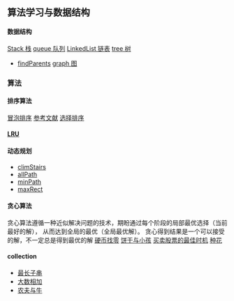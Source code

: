 ## 算法学习与数据结构

#### 数据结构
[Stack 栈](./structer/stack.md)
[queue 队列](./structer/queue.md)
[LinkedList 链表](./structer/LinkedList.md)
[tree 树](./structer/tree.md)
  - [findParents](./yiti/findParents.js)
[graph 图](./structer/graph.md)
### 算法
#### 排序算法
[冒泡排序](./sort/bubble-sort.js)
  [参考文献](https://www.jianshu.com/p/eb191e4b2bc1)
[选择排序](./sort/selection-sort.js)

#### [LRU](./LRU.js)

#### 动态规划
- [climStairs](./dynamic/climStairs.js)
- [allPath](./dynamic/allPath.js)
- [minPath](./dynamic/minPath.js)
- [maxRect](./yiti/maxRect.js)

#### 贪心算法
贪心算法遵循一种近似解决问题的技术，期盼通过每个阶段的局部最优选择（当前最好的解），
从而达到全局的最优（全局最优解）。
贪心得到结果是一个可以接受的解，不一定总是得到最优的解
[硬币找零](./greedy/coin.js)
[饼干与小孩](./greedy/cookie.js)
[买卖股票的最佳时机](./greedy/shares.js)
[种花](./greedy/flowers.js)

#### collection
- [最长子串](./collection/lengthOfLongestSubstring.md)
- [大数相加](./collection/bigNum.md)
- [农夫与牛](./collection/cow.js)
